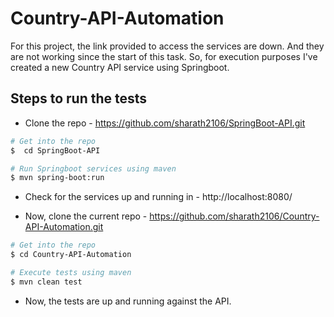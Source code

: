 # Country-API-Automation

For this project, the link provided to access the services are down. And they are not working since the start of this task. 
So, for execution purposes I've created a new Country API service using Springboot. 

## **Steps to run the tests**

- Clone the repo - https://github.com/sharath2106/SpringBoot-API.git
```sh
# Get into the repo
$  cd SpringBoot-API

# Run Springboot services using maven
$ mvn spring-boot:run

```

- Check for the services up and running in - http://localhost:8080/

- Now, clone the current repo - https://github.com/sharath2106/Country-API-Automation.git

```sh
# Get into the repo
$ cd Country-API-Automation

# Execute tests using maven
$ mvn clean test

```
- Now, the tests are up and running against the API.
